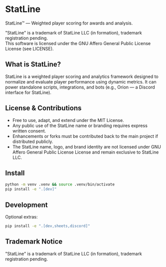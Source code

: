 # StatLine
StatLine™ — Weighted player scoring for awards and analysis.

"StatLine" is a trademark of StatLine LLC (in formation), trademark registration pending.  
This software is licensed under the GNU Affero General Public License License (see LICENSE).

## What is StatLine?
StatLine is a weighted player scoring and analytics framework designed to normalize and evaluate player performance using dynamic metrics. It can power standalone scripts, integrations, and bots (e.g., Orion — a Discord interface for StatLine).

## License & Contributions
- Free to use, adapt, and extend under the MIT License.
- Any public use of the StatLine name or branding requires express written consent.
- Enhancements or forks must be contributed back to the main project if distributed publicly.
- The StatLine name, logo, and brand identity are not licensed under GNU Affero General Public License License and remain exclusive to StatLine LLC.

## Install
```bash
python -m venv .venv && source .venv/bin/activate
pip install -e ".[dev]"
```

## Development
Optional extras:
```bash
pip install -e ".[dev,sheets,discord]"
```

## Trademark Notice
"StatLine" is a trademark of StatLine LLC (in formation), trademark registration pending.
